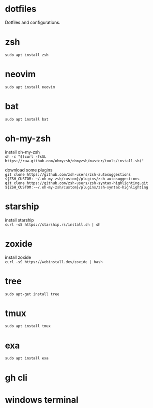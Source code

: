 # dotfiles
Dotfiles and configurations.  

# zsh
`sudo apt install zsh`  

# neovim
`sudo apt install neovim`

# bat
`sudo apt install bat`

# oh-my-zsh
install oh-my-zsh  
`sh -c "$(curl -fsSL https://raw.github.com/ohmyzsh/ohmyzsh/master/tools/install.sh)"`  

download some plugins  
`git clone https://github.com/zsh-users/zsh-autosuggestions ${ZSH_CUSTOM:-~/.oh-my-zsh/custom}/plugins/zsh-autosuggestions`    
`git clone https://github.com/zsh-users/zsh-syntax-highlighting.git ${ZSH_CUSTOM:-~/.oh-my-zsh/custom}/plugins/zsh-syntax-highlighting`  

# starship
install starship  
`curl -sS https://starship.rs/install.sh | sh`  

# zoxide
install zoxide   
`curl -sS https://webinstall.dev/zoxide | bash`  

# tree
`sudo apt-get install tree`

# tmux
`sudo apt install tmux`

# exa
`sudo apt install exa`

# gh cli

# windows terminal

